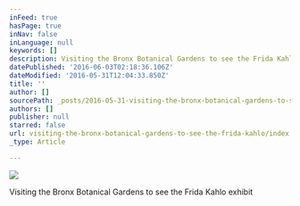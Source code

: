 ```yaml
---
inFeed: true
hasPage: true
inNav: false
inLanguage: null
keywords: []
description: Visiting the Bronx Botanical Gardens to see the Frida Kahlo exhibit
datePublished: '2016-06-03T02:18:36.106Z'
dateModified: '2016-05-31T12:04:33.850Z'
title: ''
author: []
sourcePath: _posts/2016-05-31-visiting-the-bronx-botanical-gardens-to-see-the-frida-kahlo.md
authors: []
publisher: null
starred: false
url: visiting-the-bronx-botanical-gardens-to-see-the-frida-kahlo/index.html
_type: Article

---
```

![](https://the-grid-user-content.s3-us-west-2.amazonaws.com/1c85f311-1db2-4d41-83d7-fa7bd29af906.jpg)

Visiting the Bronx Botanical Gardens to see the Frida Kahlo exhibit